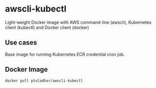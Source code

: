 # awscli-kubectl
Light-weight Docker image with AWS command-line (awscli), Kubernetes client (kubectl) and Docker client (docker)

## Use cases
Base image for running Kubernetes ECR credential cron job.

## Docker Image
```
docker pull ptuladhar/awscli-kubectl
```
